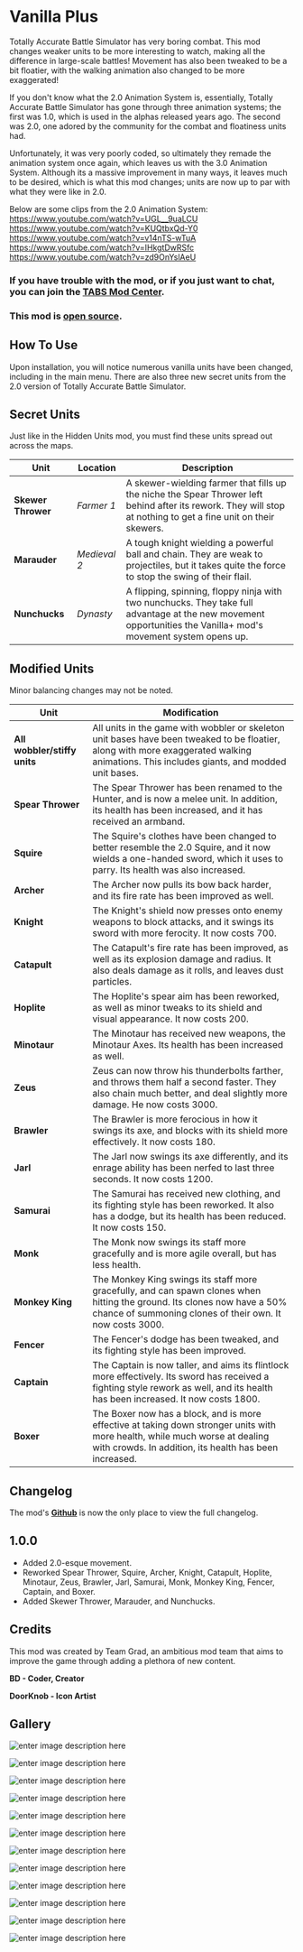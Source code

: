 ﻿# Vanilla Plus

Totally Accurate Battle Simulator has very boring combat. This mod changes weaker units to be more interesting to watch, making all the difference in large-scale battles! Movement has also been tweaked to be a bit floatier, with the walking animation also changed to be more exaggerated!

If you don't know what the 2.0 Animation System is, essentially, Totally Accurate Battle Simulator has gone through three animation systems; the first was 1.0, which is used in the alphas released years ago. The second was 2.0, one adored by the community for the combat and floatiness units had.

Unfortunately, it was very poorly coded, so ultimately they remade the animation system once again, which leaves us with the 3.0 Animation System. Although its a massive improvement in many ways, it leaves much to be desired, which is what this mod changes; units are now up to par with what they were like in 2.0.

Below are some clips from the 2.0 Animation System:
https://www.youtube.com/watch?v=UGL__9uaLCU
https://www.youtube.com/watch?v=KUQtbxQd-Y0
https://www.youtube.com/watch?v=v14nTS-wTuA
https://www.youtube.com/watch?v=IHkgtDwRSfc
https://www.youtube.com/watch?v=zd9OnYslAeU

### If you have trouble with the mod, or if you just want to chat, you can join the [TABS Mod Center](https://discord.gg/zrs44qyp7S).

### This mod is [**open source**](https://github.com/donkeyrat/VanillaPlus).

## How To Use

Upon installation, you will notice numerous vanilla units have been changed, including in the main menu. There are also three new secret units from the 2.0 version of Totally Accurate Battle Simulator.

## Secret Units

Just like in the Hidden Units mod, you must find these units spread out across the maps.

| Unit  | Location| Description |
|--|--|--|
| **Skewer Thrower** | *Farmer 1* | A skewer-wielding farmer that fills up the niche the Spear Thrower left behind after its rework. They will stop at nothing to get a fine unit on their skewers. |
| **Marauder** | *Medieval 2* | A tough knight wielding a powerful ball and chain. They are weak to projectiles, but it takes quite the force to stop the swing of their flail. |
| **Nunchucks** | *Dynasty* | A flipping, spinning, floppy ninja with two nunchucks. They take full advantage at the new movement opportunities the Vanilla+ mod's movement system opens up. |

## Modified Units

Minor balancing changes may not be noted.

| Unit  | Modification |
|--|--|
| **All wobbler/stiffy units** | All units in the game with wobbler or skeleton unit bases have been tweaked to be floatier, along with more exaggerated walking animations. This includes giants, and modded unit bases. |
| **Spear Thrower** | The Spear Thrower has been renamed to the Hunter, and is now a melee unit. In addition, its health has been increased, and it has received an armband. |
| **Squire** | The Squire's clothes have been changed to better resemble the 2.0 Squire, and it now wields a one-handed sword, which it uses to parry. Its health was also increased. |
| **Archer** | The Archer now pulls its bow back harder, and its fire rate has been improved as well. |
| **Knight** | The Knight's shield now presses onto enemy weapons to block attacks, and it swings its sword with more ferocity. It now costs 700. |
| **Catapult** | The Catapult's fire rate has been improved, as well as its explosion damage and radius. It also deals damage as it rolls, and leaves dust particles. |
| **Hoplite** | The Hoplite's spear aim has been reworked, as well as minor tweaks to its shield and visual appearance. It now costs 200. |
| **Minotaur** | The Minotaur has received new weapons, the Minotaur Axes. Its health has been increased as well. |
| **Zeus** | Zeus can now throw his thunderbolts farther, and throws them half a second faster. They also chain much better, and deal slightly more damage. He now costs 3000. |
| **Brawler** | The Brawler is more ferocious in how it swings its axe, and blocks with its shield more effectively. It now costs 180. |
| **Jarl** | The Jarl now swings its axe differently, and its enrage ability has been nerfed to last three seconds. It now costs 1200. |
| **Samurai** | The Samurai has received new clothing, and its fighting style has been reworked. It also has a dodge, but its health has been reduced. It now costs 150. |
| **Monk** | The Monk now swings its staff more gracefully and is more agile overall, but has less health. |
| **Monkey King** | The Monkey King swings its staff more gracefully, and can spawn clones when hitting the ground. Its clones now have a 50% chance of summoning clones of their own. It now costs 3000. |
| **Fencer** | The Fencer's dodge has been tweaked, and its fighting style has been improved. |
| **Captain** | The Captain is now taller, and aims its flintlock more effectively. Its sword has received a fighting style rework as well, and its health has been increased. It now costs 1800. |
| **Boxer** | The Boxer now has a block, and is more effective at taking down stronger units with more health, while much worse at dealing with crowds. In addition, its health has been increased.|

## Changelog

The mod's [**Github**](https://github.com/donkeyrat/VanillaPlus) is now the only place to view the full changelog.

## 1.0.0

 - Added 2.0-esque movement.
 - Reworked Spear Thrower, Squire, Archer, Knight, Catapult, Hoplite, Minotaur, Zeus, Brawler, Jarl, Samurai, Monk, Monkey King, Fencer, Captain, and Boxer.
 -  Added Skewer Thrower, Marauder, and Nunchucks.
  
## Credits

This mod was created by Team Grad, an ambitious mod team that aims to improve the game through adding a plethora of new content.

**BD - Coder, Creator**

**DoorKnob - Icon Artist**

## Gallery

![enter image description here](https://cdn.discordapp.com/attachments/651812532746584085/1015796820892454912/unknown.png)

![enter image description here](https://cdn.discordapp.com/attachments/651812532746584085/1015790606775226501/unknown.png)

![enter image description here](https://cdn.discordapp.com/attachments/651812532746584085/1015791290098655312/unknown.png)

![enter image description here](https://cdn.discordapp.com/attachments/651812532746584085/1015794123694936104/unknown.png)
 
![enter image description here](https://cdn.discordapp.com/attachments/651812532746584085/1015794401815056464/unknown.png)

![enter image description here](https://cdn.discordapp.com/attachments/651812532746584085/1015794787967832144/unknown.png)

![enter image description here](https://cdn.discordapp.com/attachments/651812532746584085/1015795069619548240/unknown.png)

![enter image description here](https://cdn.discordapp.com/attachments/651812532746584085/1015795466744647760/unknown.png)

![enter image description here](https://cdn.discordapp.com/attachments/651812532746584085/1015795650249637949/unknown.png)

![enter image description here](https://cdn.discordapp.com/attachments/651812532746584085/1015795854797443082/unknown.png)

![enter image description here](https://cdn.discordapp.com/attachments/651812532746584085/1015796353240141834/unknown.png)

![enter image description here](https://cdn.discordapp.com/attachments/651812532746584085/1015797165999784046/unknown.png)
